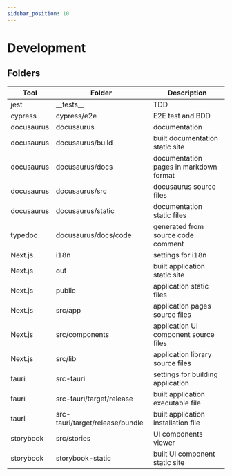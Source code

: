```yaml
---
sidebar_position: 10
---
```


# Development

## Folders

| Tool       | Folder                          | Description                            |
| ---------- | ------------------------------- | -------------------------------------- |
| jest       | \_\_tests\_\_                   | TDD                                    |
| cypress    | cypress/e2e                     | E2E test and BDD                       |
| docusaurus | docusaurus                      | documentation                          |
| docusaurus | docusaurus/build                | built documentation static site        |
| docusaurus | docusaurus/docs                 | documentation pages in markdown format |
| docusaurus | docusaurus/src                  | docusaurus source files                |
| docusaurus | docusaurus/static               | documentation static files             |
| typedoc    | docusaurus/docs/code            | generated from source code comment     |
| Next.js    | i18n                            | settings for i18n                      |
| Next.js    | out                             | built application static site          |
| Next.js    | public                          | application static files               |
| Next.js    | src/app                         | application pages source files         |
| Next.js    | src/components                  | application UI component source files  |
| Next.js    | src/lib                         | application library source files       |
| tauri      | src-tauri                       | settings for building application      |
| tauri      | src-tauri/target/release        | built application executable file      |
| tauri      | src-tauri/target/release/bundle | built application installation file    |
| storybook  | src/stories                     | UI components viewer                   |
| storybook  | storybook-static                | built UI component static site         |
